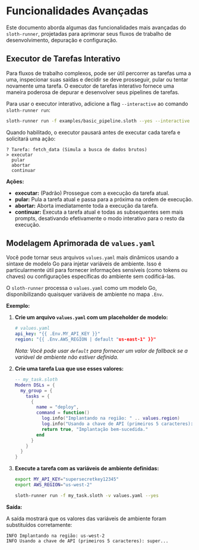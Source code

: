 # Funcionalidades Avançadas

Este documento aborda algumas das funcionalidades mais avançadas do `sloth-runner`, projetadas para aprimorar seus fluxos de trabalho de desenvolvimento, depuração e configuração.

## Executor de Tarefas Interativo

Para fluxos de trabalho complexos, pode ser útil percorrer as tarefas uma a uma, inspecionar suas saídas e decidir se deve prosseguir, pular ou tentar novamente uma tarefa. O executor de tarefas interativo fornece uma maneira poderosa de depurar e desenvolver seus pipelines de tarefas.

Para usar o executor interativo, adicione a flag `--interactive` ao comando `sloth-runner run`:

```bash
sloth-runner run -f examples/basic_pipeline.sloth --yes --interactive
```

Quando habilitado, o executor pausará antes de executar cada tarefa e solicitará uma ação:

```
? Tarefa: fetch_data (Simula a busca de dados brutos)
> executar
  pular
  abortar
  continuar
```

**Ações:**

*   **executar:** (Padrão) Prossegue com a execução da tarefa atual.
*   **pular:** Pula a tarefa atual e passa para a próxima na ordem de execução.
*   **abortar:** Aborta imediatamente toda a execução da tarefa.
*   **continuar:** Executa a tarefa atual e todas as subsequentes sem mais prompts, desativando efetivamente o modo interativo para o resto da execução.

## Modelagem Aprimorada de `values.yaml`

Você pode tornar seus arquivos `values.yaml` mais dinâmicos usando a sintaxe de modelo Go para injetar variáveis de ambiente. Isso é particularmente útil para fornecer informações sensíveis (como tokens ou chaves) ou configurações específicas do ambiente sem codificá-las.

O `sloth-runner` processa o `values.yaml` como um modelo Go, disponibilizando quaisquer variáveis de ambiente no mapa `.Env`.

**Exemplo:**

1.  **Crie um arquivo `values.yaml` com um placeholder de modelo:**

    ```yaml
    # values.yaml
    api_key: "{{ .Env.MY_API_KEY }}"
    region: "{{ .Env.AWS_REGION | default "us-east-1" }}"
    ```
    *Nota: Você pode usar `default` para fornecer um valor de fallback se a variável de ambiente não estiver definida.*

2.  **Crie uma tarefa Lua que use esses valores:**

    ```lua
    -- my_task.sloth
    Modern DSLs = {
      my_group = {
        tasks = {
          {
            name = "deploy",
            command = function()
              log.info("Implantando na região: " .. values.region)
              log.info("Usando a chave de API (primeiros 5 caracteres): " .. string.sub(values.api_key, 1, 5) .. "...")
              return true, "Implantação bem-sucedida."
            end
          }
        }
      }
    }
    ```

3.  **Execute a tarefa com as variáveis de ambiente definidas:**

    ```bash
    export MY_API_KEY="supersecretkey12345"
    export AWS_REGION="us-west-2"

    sloth-runner run -f my_task.sloth -v values.yaml --yes
    ```

**Saída:**

A saída mostrará que os valores das variáveis de ambiente foram substituídos corretamente:

```
INFO Implantando na região: us-west-2
INFO Usando a chave de API (primeiros 5 caracteres): super...
```
